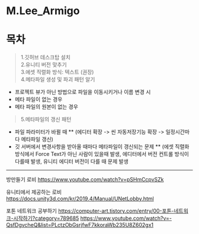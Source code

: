 # M.Lee_Armigo

목차
=============

>1.깃허브 데스크탑 설치    
>2.유니티 버전 맞추기     
>3.에셋 직렬화 방식: 텍스트 (권장)             
>4.메타파일 생성 및 파괴 패턴 알기            
* 프로젝트 뷰가 아닌 방법으로 파일을 이동시키거나 이름 변경 시
* 메타 파일이 없는 경우
* 메타 파일의 원본이 없는 경우
>5.메타파일의 갱신 패턴
* 파일 파라미터가 바뀔 때
** (에디터 확장 -> 씬 자동저장기능 확장 -> 일정시간마다 메타파일 갱신)
* 깃 서버에서 변경사항을 받아올 때마다 메타파일이 갱신되는 문제
** (에셋 직렬화 방식에서 Force Text가 아닌 사람이 있을때 발생, 에디터에서 버전 컨트롤 방식이 다를때 발생, 유니티 에디터 버전이 다를 때 문제 발생
-------------


방만들기 로비
https://www.youtube.com/watch?v=pSHmCcpvSZk

유니티에서 제공하는 로비
https://docs.unity3d.com/kr/2019.4/Manual/UNetLobby.html

포톤 네트워크 공부하기
https://computer-art.tistory.com/entry/00-포톤-네트워크-시작하기?category=789685
https://www.youtube.com/watch?v=-QsfDgvcheQ&list=PLctzObGsrjfwF7kkoraWb235U8Z602gx1
